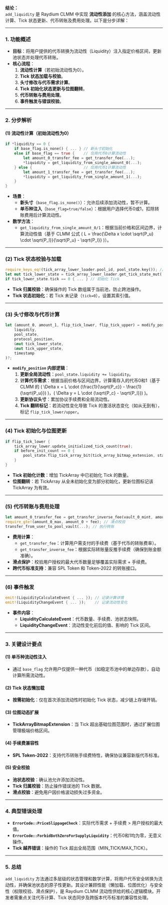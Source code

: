 **结论：**  
`add_liquidity` 是 Raydium CLMM 中实现 **流动性添加** 的核心方法，涵盖流动性计算、Tick 状态更新、代币转账及费用处理。以下是分步详解：

---

### **1. 功能概述**
- **目标**：将用户提供的代币转换为流动性（Liquidity）注入指定价格区间，更新池状态并处理代币转账。
- **核心流程**：
    1. **流动性计算**（若初始流动性为0）。
    2. **Tick 状态加载与校验**。
    3. **头寸修改与代币需求计算**。
    4. **Tick 初始化状态更新与位图翻转**。
    5. **代币转账与费用处理**。
    6. **事件触发与错误校验**。

---

### **2. 分步解析**
#### **(1) 流动性计算（初始流动性为0）**
```rust
if *liquidity == 0 {
    if base_flag.is_none() { ... } // 新头寸初始化
    else if base_flag == true {    // 仅用代币0计算流动性
        let amount_0_transfer_fee = get_transfer_fee(...);
        *liquidity = get_liquidity_from_single_amount_0(...);
    } else {                       // 仅用代币1计算流动性
        let amount_1_transfer_fee = get_transfer_fee(...);
        *liquidity = get_liquidity_from_single_amount_1(...);
    }
}
```
- **场景**：
    - **新头寸**（`base_flag.is_none()`）：允许后续添加流动性，暂不计算。
    - **单币种注入**（`base_flag=true/false`）：根据用户选择代币0或1，扣除转账费用后计算流动性。
- **数学方法**：
    - `get_liquidity_from_single_amount_0/1`：根据当前价格和区间边界，计算流动性值（基于 CLMM 公式 \( L = \frac{\Delta x \cdot \sqrt{P_u} \cdot \sqrt{P_l}}{\sqrt{P_u} - \sqrt{P_l}} \)）。

---

### **(2) Tick 状态校验与加载**
```rust
require_keys_eq!(tick_array_lower_loader.pool_id, pool_state.key()); // 校验 Tick 属于当前池
let mut tick_lower_state = tick_array_lower_loader.get_tick_state_mut(...); // 加载 Tick 状态
if tick_lower_state.tick == 0 { ... } // 初始化 Tick
```
- **Tick 归属校验**：确保操作的 Tick 数组属于当前池，防止跨池操作。
- **Tick 状态初始化**：若 Tick 未记录（`tick=0`），设置其索引值。

---

### **(3) 头寸修改与代币计算**
```rust
let (amount_0, amount_1, flip_tick_lower, flip_tick_upper) = modify_position(
    liquidity, 
    pool_state, 
    protocol_position, 
    &mut tick_lower_state, 
    &mut tick_upper_state, 
    timestamp
)?;
```
- **`modify_position` 内部逻辑**：
    1. **更新全局流动性**：`pool_state.liquidity += liquidity`。
    2. **计算代币需求**：根据当前价格与区间边界，计算需存入的代币0和1（基于 CLMM 的 \( \Delta x = L \cdot (\frac{1}{\sqrt{P_c}} - \frac{1}{\sqrt{P_u}}) \)，\( \Delta y = L \cdot (\sqrt{P_c} - \sqrt{P_l}}) \)。
    3. **更新协议头寸**：累加协议手续费和全局流动性。
    4. **Tick 翻转标记**：若流动性变化导致 Tick 的激活状态变化（如从无到有），标记 `flip_tick_lower/upper`。

---

### **(4) Tick 初始化与位图更新**
```rust
if flip_tick_lower {
    tick_array_lower.update_initialized_tick_count(true);
    if before_init_count == 0 {
        pool_state.flip_tick_array_bit(tick_array_bitmap_extension, start_index)?;
    }
}
```
- **Tick 初始化计数**：增加 TickArray 中已初始化 Tick 的数量。
- **位图翻转**：若 TickArray 从全未初始化变为部分初始化，更新位图标记该 TickArray 为有效。

---

### **(5) 代币转账与费用处理**
```rust
let amount_0_transfer_fee = get_transfer_inverse_fee(vault_0_mint, amount_0);
require_gte!(amount_0_max, amount_0 + fee); // 滑点校验
transfer_from_user_to_pool_vault(...); // 执行转账
```
- **费用计算**：
    - `get_transfer_fee`：计算用户需支付的手续费（基于代币的转账费率）。
    - `get_transfer_inverse_fee`：根据实际转账量反推手续费（确保到账金额准确）。
- **滑点保护**：校验用户授权的最大代币数量足够覆盖实际需求 + 手续费。
- **跨代币标准支持**：兼容 SPL Token 和 Token-2022 的转账接口。

---

### **(6) 事件触发**
```rust
emit!(LiquidityCalculateEvent { ... }); // 记录计算详情
emit!(LiquidityChangeEvent { ... });    // 记录流动性变化
```
- **事件内容**：
    - **LiquidityCalculateEvent**：代币数量、手续费、池状态快照。
    - **LiquidityChangeEvent**：流动性变化前后的值、影响的 Tick 区间。

---

### **3. 关键设计要点**
#### **(1) 单币种流动性注入**
- 通过 `base_flag` 允许用户仅提供一种代币（如稳定币池中的单边存款），自动计算所需流动性。

#### **(2) Tick 状态懒加载**
- **按需初始化**：仅在首次添加流动性时初始化 Tick 状态，减少链上存储开销。

#### **(3) 位图动态扩展**
- **TickArrayBitmapExtension**：当 Tick 超出基础位图范围时，通过扩展位图管理极端价格区间。

#### **(4) 手续费兼容性**
- **SPL Token-2022**：支持代币转账手续费特性，确保协议兼容新版代币标准。

#### **(5) 安全校验**
- **池状态校验**：确认池允许添加流动性。
- **Tick 归属校验**：防止操作错误池的 Tick 数据。
- **滑点校验**：避免用户因价格波动损失过多资金。

---

### **4. 典型错误处理**
- **`ErrorCode::PriceSlippageCheck`**：实际代币需求 + 手续费 > 用户授权的最大值。
- **`ErrorCode::ForbidBothZeroForSupplyLiquidity`**：代币0和1均为零，无意义操作。
- **Tick 越界错误**：操作的 Tick 超出全局范围（MIN_TICK/MAX_TICK）。

---

### **5. 总结**
`add_liquidity` 方法通过多层级的状态管理和数学计算，将用户代币安全转换为流动性，并确保池状态的原子性更新。其设计兼顾性能（懒加载、位图优化）与安全性（权限校验、滑点保护），是 Raydium CLMM 流动性供给的核心逻辑模块。开发者需重点关注代币计算、Tick 状态同步及跨版本代币标准的兼容性处理。